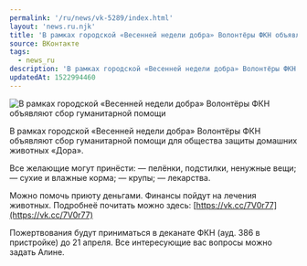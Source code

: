 ```yaml
---
permalink: '/ru/news/vk-5289/index.html'
layout: 'news.ru.njk'
title: 'В рамках городской «Весенней недели добра» Волонтёры ФКН объявляют сбор гуманитарной помощи для'
source: ВКонтакте
tags:
  - news_ru
description: 'В рамках городской «Весенней недели добра» Волонтёры ФКН объявляют сбор гуманитарной помощи'
updatedAt: 1522994460
---
```

![В рамках городской «Весенней недели добра» Волонтёры ФКН объявляют сбор гуманитарной помощи](https://sun9-10.userapi.com/impf/c834403/v834403302/10a946/Q4XBbfZa8Zs.jpg?size=864x486&quality=96&proxy=1&sign=4be4be98bec6d878638193d29d3f3a3d&c_uniq_tag=bX9wHc-DJUEyzTcX8zZpUPk073_NFAraISxkFzq-1t4&type=album)

В рамках городской «Весенней недели добра» Волонтёры ФКН объявляют сбор гуманитарной помощи для общества защиты домашних животных «Дора».

Все желающие могут принёсти:
— пелёнки, подстилки, ненужные вещи;
— сухие и влажные корма;
— крупы;
— лекарства.

Можно помочь приюту деньгами. Финансы пойдут на лечения животных. Подробнеё почитать можно здесь: [https://vk.cc/7V0r77](https://vk.cc/7V0r77)

Пожертвования будут приниматься в деканате ФКН (ауд. 386 в пристройке) до 21 апреля. Все интересующие вас вопросы можно задать Алине.
